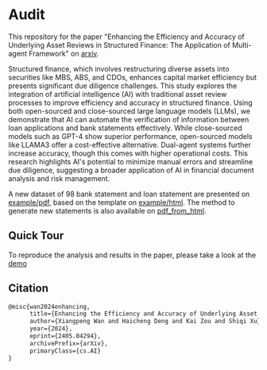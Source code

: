 # Audit
This repository for the paper "Enhancing the Efficiency and Accuracy of Underlying Asset Reviews in Structured Finance: The Application of Multi-agent Framework" on [arxiv](https://arxiv.org/abs/2405.04294).

Structured finance, which involves restructuring diverse assets into securities like MBS, ABS, and CDOs, enhances capital market efficiency but presents significant due diligence challenges. This study explores the integration of artificial intelligence (AI) with traditional asset review processes to improve efficiency and accuracy in structured finance. Using both open-sourced and close-sourced large language models (LLMs), we demonstrate that AI can automate the verification of information between loan applications and bank statements effectively. While close-sourced models such as GPT-4 show superior performance, open-sourced models like LLAMA3 offer a cost-effective alternative. Dual-agent systems further increase accuracy, though this comes with higher operational costs. This research highlights AI's potential to minimize manual errors and streamline due diligence, suggesting a broader application of AI in financial document analysis and risk management.

A new dataset of 98 bank statement and loan statement are presented on [example/pdf](https://github.com/elricwan/Audit/tree/main/example/pdf), based on the template on [example/html](https://github.com/elricwan/Audit/tree/main/example/html). The method to generate new statements is also available on [pdf_from_html](https://github.com/elricwan/Audit/blob/main/example/agents/pdf_from_html.py).

## Quick Tour

To reproduce the analysis and results in the paper, please take a look at the [demo](https://github.com/elricwan/Audit/blob/main/example/demo.ipynb)

## Citation

```latex
@misc{wan2024enhancing,
      title={Enhancing the Efficiency and Accuracy of Underlying Asset Reviews in Structured Finance: The Application of Multi-agent Framework}, 
      author={Xiangpeng Wan and Haicheng Deng and Kai Zou and Shiqi Xu},
      year={2024},
      eprint={2405.04294},
      archivePrefix={arXiv},
      primaryClass={cs.AI}
}
```
